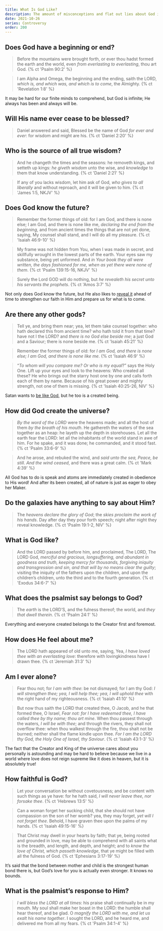 ```yaml
---
title: What Is God Like?
description: The amount of misconceptions and flat out lies about God is astounding. What is the truth about His character?
date: 2021-10-26
series: Controversy
order: 200
---
```


## Does God have a beginning or end?

> Before the mountains were brought forth, or ever thou hadst formed the earth and the world, even *from everlasting to everlasting*, thou art God.
{% ct 'Psalm 90:2' %}

> I am Alpha and Omega, the beginning and the ending, saith the LORD, *which is, and which was, and which is to come*, the Almighty.
{% ct 'Revelation 1:8' %}

It may be hard for our finite minds to comprehend, but God is infinite; He always has been and always will be.

## Will His name ever cease to be blessed?

> Daniel answered and said, Blessed be the name of God *for ever and ever*: for wisdom and might are his.
{% ct 'Daniel 2:20' %}

## Who is the source of all true wisdom?

> And he changeth the times and the seasons: he removeth kings, and setteth up kings: *he giveth wisdom* unto the wise, and *knowledge* to them that know understanding.
{% ct 'Daniel 2:21' %}

> If any of you lacks wisdom, let him ask of God, *who gives to all liberally* and without reproach, and it will be given to him.
{% ct 'James 1:5, NKJV' %}

## Does God know the future?

> Remember the former things of old: for I am God, and there is none else; I am God, and there is none like me, *declaring the end from the beginning*, and from ancient times the things that are not yet done, saying, My counsel shall stand, and I will do all my pleasure.
{% ct 'Isaiah 46:9-10' %}

> My frame was not hidden from You, when I was made in secret, and skillfully wrought in the lowest parts of the earth. Your eyes saw my substance, being yet unformed. And *in Your book they all were written, the days fashioned for me, when as yet there were none of them*.
{% ct 'Psalm 139:15-16, NKJV' %}

> Surely the Lord GOD will do nothing, but *he revealeth his secret unto his servants the prophets*.
{% ct 'Amos 3:7' %}

Not only does God know the future, but He also likes to [reveal it](/posts/prophecy/europe.md) ahead of time to strengthen our faith in Him and prepare us for what is to come.

## Are there any other gods?

> Tell ye, and bring them near; yea, let them take counsel together: who hath declared this from ancient time? who hath told it from that time? have not I the LORD? and *there is no God else beside me*; a just God and a Saviour; there is none beside me.
{% ct 'Isaiah 45:21' %}

> Remember the former things of old: for *I am God, and there is none else; I am God, and there is none like me*.
{% ct 'Isaiah 46:9' %}

> “*To whom will you compare me? Or who is my equal*?” says the Holy One. Lift up your eyes and look to the heavens: Who created all these? He who brings out the starry host one by one and calls forth each of them by name. Because of his great power and mighty strength, not one of them is missing.
{% ct 'Isaiah 40:25-26, NIV' %}

Satan wants to [be like God](/posts/gospel/evil.md), but he too is a created being.

## How did God create the universe?

> *By the word of the LORD* were the heavens made; and all the host of them *by the breath of his mouth*. He gathereth the waters of the sea together as an heap: he layeth up the depth in storehouses. Let all the earth fear the LORD: let all the inhabitants of the world stand in awe of him. For he spake, and it was done; he commanded, and it stood fast.
{% ct 'Psalm 33:6-9' %}

> And he arose, and rebuked the wind, and *said unto the sea, Peace, be still. And the wind ceased*, and there was a great calm.
{% ct 'Mark 4:39' %}

All God has to do is speak and atoms are immediately created in obedience to His word! And after its been created, all of nature is just as eager to obey her Maker.

## Do the galaxies have anything to say about Him?

> The *heavens declare the glory of God*; the *skies proclaim the work of his hands*. Day after day they pour forth speech; night after night they reveal knowledge.
{% ct 'Psalm 19:1-2, NIV' %}

## What is God like?

> And the LORD passed by before him, and proclaimed, The LORD, The LORD God, *merciful and gracious, longsuffering, and abundant in goodness and truth, keeping mercy for thousands, forgiving iniquity and transgression and sin, and that will by no means clear the guilty*; visiting the iniquity of the fathers upon the children, and upon the children’s children, unto the third and to the fourth generation.
{% ct 'Exodus 34:6-7' %}

## What does the psalmist say belongs to God?

> The *earth* is the LORD’S, and the fulness thereof; the world, and *they that dwell therein*.
{% ct 'Psalm 24:1' %}

Everything and everyone created belongs to the Creator first and foremost.

## How does He feel about me?

> The LORD hath appeared of old unto me, saying, Yea, *I have loved thee with an everlasting love*: therefore with lovingkindness have I drawn thee.
{% ct 'Jeremiah 31:3' %}

## Am I ever alone?

> Fear thou not; for *I am with thee*: be not dismayed; for I am thy God: *I will strengthen thee; yea, I will help thee; yea, I will uphold thee* with the right hand of my righteousness.
{% ct 'Isaiah 41:10' %}

> But now thus saith the LORD that created thee, O Jacob, and he that formed thee, O Israel, *Fear not: for I have redeemed thee, I have called thee by thy name; thou art mine*. When thou passest through the waters, *I will be with thee*; and through the rivers, they shall not overflow thee: when thou walkest through the fire, thou shalt not be burned; neither shall the flame kindle upon thee. *For I am the LORD thy God, the Holy One of Israel, thy Saviour*.
{% ct 'Isaiah 43:1-3' %}

The fact that the Creator and King of the universe cares about you personally is astounding and may be hard to believe because we live in a world where love does not reign supreme like it does in heaven, but it is absolutely true!

## How faithful is God?

> Let your conversation be without covetousness; and be content with such things as ye have: for he hath said, *I will never leave thee, nor forsake thee*.
{% ct 'Hebrews 13:5' %}

> Can a woman forget her sucking child, that she should not have compassion on the son of her womb? yea, they may forget, *yet will I not forget thee*. Behold, I have graven thee upon the palms of my hands.
{% ct 'Isaiah 49:15-16' %}

> That Christ may dwell in your hearts by faith; that ye, being rooted and grounded in love, may be able to comprehend with all saints what is the breadth, and length, and depth, and height; and to *know the love of Christ, which passeth knowledge*, that ye might be filled with all the fulness of God.
{% ct 'Ephesians 3:17-19' %}

It’s said that the bond between mother and child is the strongest human bond there is, but God’s love for you is actually even stronger. It knows no bounds.

## What is the psalmist’s response to Him?

> *I will bless the LORD at all times*: his praise shall continually be in my mouth. My soul shall make her boast in the LORD: the humble shall hear thereof, and be glad. O *magnify the LORD with me, and let us exalt his name together*. I sought the LORD, and he heard me, and delivered me from all my fears.
{% ct 'Psalm 34:1-4' %}
